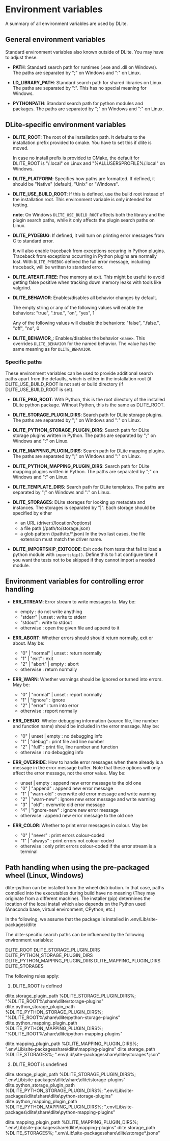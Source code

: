 Environment variables
=====================
A summary of all environment variables are used by DLite.


General environment variables
-----------------------------
Standard environment variables also known outside of DLite.  You may
have to adjust these.

  - **PATH**: Standard search path for runtimes (.exe and .dll on Windows).
    The paths are separated by ";" on Windows and ":" on Linux.

  - **LD_LIBRARY_PATH**: Standard search path for shared libraries on
    Linux.  The paths are separated by ":". This has no special meaning for Windows.

  - **PYTHONPATH**: Standard search path for python modules and packages.
    The paths are separated by ";" on Windows and ":" on Linux.


DLite-specific environment variables
------------------------------------
  - **DLITE_ROOT**: The root of the installation path.  It defaults
    to the installation prefix provided to cmake.  You have to set this
    if dlite is moved.

    In case no install prefix is provided to CMake, the default for
    DLITE_ROOT is "/.local" on Linux and "%ALLUSERSPROFILE%/.local" on Windows.

  - **DLITE_PLATFORM**: Specifies how paths are formatted.  If defined,
    it should be "Native" (default), "Unix" or "Windows".

  - **DLITE_USE_BUILD_ROOT**: If this is defined, use the build root instead
    of the installation root.  This environment variable is only intended
    for testing.

    **note**:
    On Windows `DLITE_USE_BUILD_ROOT` affects both the library and the
    plugin search paths, while it only affects the plugin search paths on
    Linux.

  - **DLITE_PYDEBUG**: If defined, it will turn on printing error
    messages from C to standard error.

    It will also enable traceback from exceptions occuring in Python
    plugins.  Traceback from exceptions occurring in Python plugins
    are normally lost.  With `DLITE_PYDEBUG` defined the full error
    message, including traceback, will be written to standard error.

  - **DLITE_ATEXIT_FREE**: Free memory at exit.  This might be useful to avoid
    getting false positive when tracking down memory leaks with tools like valgrind.

  - **DLITE_BEHAVIOR**: Enables/disables all behavior changes by default.

    The empty string or any of the following values will enable the behaviors:
    "true", ".true.", "on", "yes", 1

    Any of the following values will disable the behaviors:
    "false", ".false.", "off", "no", 0

  - **DLITE_BEHAVIOR_<name>**: Enables/disables the behavior `<name>`.
    This overrides `DLITE_BEHAVIOR` for the named behavior.  The value
    has the same meaning as for `DLITE_BEHAVIOR`.


### Specific paths
These environment variables can be used to provide additional search
paths apart from the defaults, which is either in the installation
root (if DLITE_USE_BUILD_ROOT is not set) or build directory (if
DLITE_USE_BUILD_ROOT is set).

  - **DLITE_PKG_ROOT**: With Python, this is the root directory of the installed
    DLite python package.  Without Python, this is the same as DLITE_ROOT.

  - **DLITE_STORAGE_PLUGIN_DIRS**: Search path for DLite storage plugins.
    The paths are separated by ";" on Windows and ":" on Linux.

  - **DLITE_PYTHON_STORAGE_PLUGIN_DIRS**: Search path for DLite storage plugins
    written in Python.
    The paths are separated by ";" on Windows and ":" on Linux.

  - **DLITE_MAPPING_PLUGIN_DIRS**: Search path for DLite mapping plugins.
    The paths are separated by ";" on Windows and ":" on Linux.

  - **DLITE_PYTHON_MAPPING_PLUGIN_DIRS**: Search path for DLite mapping plugins
    written in Python.
    The paths are separated by ";" on Windows and ":" on Linux.

  - **DLITE_TEMPLATE_DIRS**: Search path for DLite templates.
    The paths are separated by ";" on Windows and ":" on Linux.

  - **DLITE_STORAGES**: DLite storages for looking up metadata and instances.
    The storages is separated by "|". Each storage should be specified by
    either
      - an URL (driver://location?options)
      - a file path (/path/to/storage.json)
      - a glob pattern (/path/to/*.json)
    In the two last cases, the file extension must match the driver name.

  - **DLITE_IMPORTSKIP_EXITCODE**: Exit code from tests that fail to
    load a python module with `importskip()`.  Define this to 1 at
    configure time if you want the tests not to be skipped if they
    cannot import a needed module.


Environment variables for controlling error handling
----------------------------------------------------
  - **ERR_STREAM**: Error stream to write messages to.  May be:
      - empty             : do not write anything
      - "stderr" | unset  : write to stderr
      - "stdout"          : write to stdout
      - otherwise         : open the given file and append to it

  - **ERR_ABORT**: Whether errors should should return normally,
    exit or about.  May be:
      - "0" | "normal" | unset : return normally
      - "1" | "exit"           : exit
      - "2" | "abort" | empty  : abort
      - otherwise              : return normally

  - **ERR_WARN**: Whether warnings should be ignored or turned into errors.
    May be:
      - "0" | "normal" | unset : report normally
      - "1" | "ignore"         : ignore
      - "2" | "error"          : turn into error
      - otherwise              : report normally

  - **ERR_DEBUG**: Wheter debugging information (source file, line number
    and function name) should be included in the error message.  May be:
      - "0" | unset | empty  : no debugging info
      - "1" | "debug"        : print file and line number
      - "2" | "full"         : print file, line number and function
      - otherwise            : no debugging info

  - **ERR_OVERRIDE**: How to handle error messages when there already is a
     message in the error message buffer.  Note that these options will
     only affect the error message, not the error value.  May be:
      - unset | empty       : append new error message to the old one
      - "0" | "append"      : append new error message
      - "1" | "warn-old"    : overwrite old error message and write warning
      - "2" | "warn-new"    : ignore new error message and write warning
      - "3" | "old"         : overwrite old error message
      - "4" | "ignore-new"  : ignore new error message
      - otherwise           : append new error message to the old one

  - **ERR_COLOR**: Whether to print error messages in colour. May be:
      - "0" | "never"       : print errors colour-coded
      - "1" | "always"      : print errors not colour-coded
      - otherwise           : only print errors colour-coded if the error
                              stream is a terminal


Path handling when using the pre-packaged wheel (Linux, Windows)
----------------------------------------------------------------

dlite-python can be installed from the wheel distribution. In that case, paths
compiled into the executables during build have no meaning (They may originate from a different machine).
The installer (pip) determines the location of the local install which also depends on
the Python used (Anaconda base, virtual environment, CPython, etc.)

In the following, we assume that the package is installed in .env/Lib/site-packages/dlite

The dlite-specific search paths can be influenced by the following environment variables:

DLITE_ROOT
DLITE_STORAGE_PLUGIN_DIRS
DLITE_PYTHON_STORAGE_PLUGIN_DIRS
DLITE_PYTHON_MAPPING_PLUGIN_DIRS
DLITE_MAPPING_PLUGIN_DIRS
DLITE_STORAGES

The following rules apply:

1. DLITE_ROOT is defined

dlite.storage_plugin_path        %DLITE_STORAGE_PLUGIN_DIRS%;        "%DLITE_ROOT%\share\dlite\storage-plugins"
dlite.python_storage_plugin_path %DLITE_PYTHON_STORAGE_PLUGIN_DIRS%; "%DLITE_ROOT%\share\dlite\python-storage-plugins"
dlite.python_mapping_plugin_path %DLITE_PYTHON_MAPPING_PLUGIN_DIRS%; "%DLITE_ROOT%\share\dlite\python-mapping-plugins"

dlite.mapping_plugin_path        %DLITE_MAPPING_PLUGIN_DIRS%;       ".env\Lib\site-packagesshare\dlite\mapping-plugins"
dlite.storage_path               %DLITE_STORAGES%;                  ".env\Lib\site-packagesshare\dlite\storages\*.json"


2. DLITE_ROOT is undefined

dlite.storage_plugin_path        %DLITE_STORAGE_PLUGIN_DIRS%;        ".env\Lib\site-packages\dlite\share\dlite\storage-plugins"
dlite.python_storage_plugin_path %DLITE_PYTHON_STORAGE_PLUGIN_DIRS%; ".env\Lib\site-packages\dlite\share\dlite\python-storage-plugins"
dlite.python_mapping_plugin_path %DLITE_PYTHON_MAPPING_PLUGIN_DIRS%; ".env\Lib\site-packages\dlite\share\dlite\python-mapping-plugins"

dlite.mapping_plugin_path        %DLITE_MAPPING_PLUGIN_DIRS%;        ".env\Lib\site-packagesshare\dlite\mapping-plugins"
dlite.storage_path               %DLITE_STORAGES%;                   ".env\Lib\site-packagesshare\dlite\storage\*.jsons"
